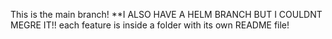 This is the main branch!
**I ALSO HAVE A HELM BRANCH BUT I COULDNT MEGRE IT!!
each feature is inside a folder with its own README file!

